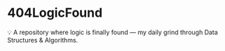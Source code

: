 # 404LogicFound
💡 A repository where logic is finally found — my daily grind through Data Structures &amp; Algorithms.
